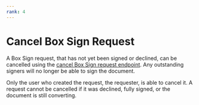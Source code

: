 ```yaml
---
rank: 4
---
```


# Cancel Box Sign Request

A Box Sign request, that has not yet been signed or declined, can be cancelled
using the [cancel Box Sign request endpoint][cancel]. Any outstanding signers
will no longer be able to sign the document.

Only the user who created the request, the requester, is able to cancel it. A
request cannot be cancelled if it was declined, fully signed, or the document
is still converting.

<Samples id='post_sign_requests_id_cancel' />

[cancel]: e://post-sign-requests-id-cancel